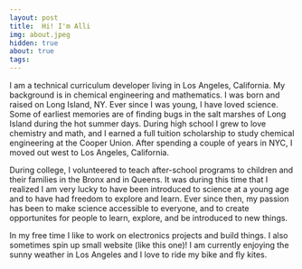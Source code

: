```yaml
---
layout: post
title:  Hi! I'm Alli
img: about.jpeg
hidden: true
about: true
tags:
---
```


I am a technical curriculum developer living in Los Angeles, California. My background is in chemical engineering and mathematics. I was born and raised on Long Island, NY. Ever since I was young, I have loved science. Some of earliest memories are of finding bugs in the salt marshes of Long Island during the hot summer days.
During high school I grew to love chemistry and math, and I earned a full tuition scholarship to study chemical engineering at the Cooper Union. After spending a couple of years in NYC, I moved out west to Los Angeles, California.

During college, I volunteered to teach after-school programs to children and their families in the Bronx and in Queens. It was during this time that I realized I am very lucky to have been introduced to science at a young age and to have had freedom to explore and learn. Ever since then, my passion has been to make science accessible to everyone, and to create opportunites for people to learn, explore, and be introduced to new things.

In my free time I like to work on electronics projects and build things. I also sometimes spin up small website (like this one)! I am currently enjoying the sunny weather in Los Angeles and I love to ride my bike and fly kites.
